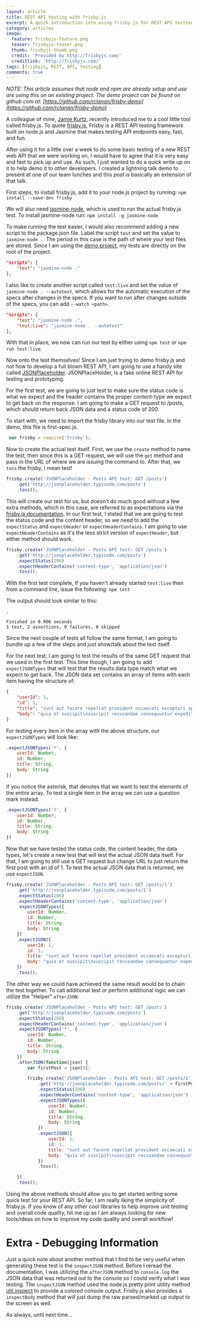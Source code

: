 ```yaml
---
layout: article
title: REST API testing with frisby.js
excerpt: A quick introduction into using frisby.js for REST API testing.
category: articles
image:
  feature: frisbyjs-feature.png
  teaser: frisbyjs-teaser.png
  thumb: frisbyjs-thumb.png
  credit: 'Provided by http://frisbyjs.com/'
  creditlink: 'http://frisbyjs.com/'
tags: [frisbyjs, REST, API, testing]
comments: true
---
```


_NOTE: This article assumes that node and npm are already setup and use are using this on an existing project. The demo project can be found on github.com at: [https://github.com/rclanan/frisby-demo](https://github.com/rclanan/frisby-demo)_

A colleague of mine, [Jamie Kurtz](http://www.jamiekurtz.com/), recently introduced me to a cool little tool called frisby.js. To quote [frisby.js](http://frisbyjs.com), Frisby is a REST API testing framework built on node.js and Jasmine that makes testing API endpoints easy, fast, and fun.

After using it for a little over a week to do some basic testing of a new REST web API that we were working on, I would have to agree that it is very easy and fast to pick up and use. As such, I just wanted to do a quick write up on it to help demo it to other developers. I created a lightning talk demo to present at one of our team lunches and this post is basically an extension of that talk.

First steps, to install frisby.js, add it to your node.js project by running: `npm install --save-dev frisby`

We will also need [jasmine-node](https://www.npmjs.com/package/jasmine-node), which is used to run the actual frisby.js test. To install jasmine-node run: `npm install -g jasmine-node`

To make running the test easier, I would also recommend adding a new script to the package.json file. Label the script `test` and set the value to `jasmine-node .`. The period in this case is the path of where your test files are stored. Since I am using the [demo project](https://github.com/rclanan/frisby-demo), my tests are directly on the root of the project.

~~~ json
"scripts": {
    "test": "jasmine-node ."
},
~~~

I also like to create another script called `test:live` and set the value of `jasmine-node . --autotest`, which allows for the automatic execution of the specs after changes in the specs. If you want to run after changes outside of the specs, you can add `--watch <path>`.

~~~ json
"scripts": {
    "test": "jasmine-node .",
    "test:live": "jasmine-node . --autotest"
},
~~~

With that in place, we now can run our test by either using `npm test` or `npm run test:live`.

Now onto the test themselves! Since I am just trying to demo frisby.js and not how to develop a full blown REST API, I am going to use a handy site called [JSONPlaceholder](http://jsonplaceholder.typicode.com/). JSONPlaceHolder, is a fake online REST API for testing and prototyping.

For the first test, we are going to just test to make sure the status code is what we expect and the header contains the proper content-type we expect to get back on the response. I am going to make a GET request to /posts, which should return back JSON data and a status code of 200.

To start with, we need to import the frisby library into our test file. In the demo, this file is first-spec.js.

~~~ javascript
 var frisby = require('frisby');
~~~

Now to create the actual test itself. First, we use the `create` method to name the test, then since this is a GET request, we will use the `get` method and pass in the URL of where we are issuing the command to. After that, we `toss` the frisby, I mean test!

~~~ javascript
frisby.create('JSONPlaceholder - Posts API test: GET /posts')
    .get('http://jsonplaceholder.typicode.com/posts')
    .toss();
~~~

This will create our test for us, but doesn't do much good without a few extra methods, which in this case, are referred to as expectations via the [frisby.js documentation](http://frisbyjs.com/docs/api/). In our first test, I stated that we are going to test the status code and the content header, so we need to add the `expectStatus` and `expectHeader` or `expectHeaderContains`. I am going to use `expectHeaderContains` as it's the less strict version of `expectHeader`, but either method should work.

~~~ javascript
frisby.create('JSONPlaceholder - Posts API test: GET /posts')
    .get('http://jsonplaceholder.typicode.com/posts')
    .expectStatus(200)
    .expectHeaderContains('content-type', 'application/json')
    .toss();
~~~

With the first test complete, if you haven't already started `test:live` then from a command line, issue the following: `npm test`

The output should look similar to this:

~~~ shell
.

Finished in 0.906 seconds
1 test, 2 assertions, 0 failures, 0 skipped
~~~

Since the next couple of tests all follow the same format, I am going to bundle up a few of the steps and just show/talk about the test itself.

For the next test, I am going to test the results of the same GET request that we used in the first test. This time though, I am going to add `expectJSONTypes` that will test that the results data type match what we expect to get back. The JSON data set contains an array of items with each item having the structure of:

~~~ json
{
    "userId": 1,
    "id": 1,
    "title": "sunt aut facere repellat provident occaecati excepturi optio reprehenderit",
    "body": "quia et suscipit\nsuscipit recusandae consequuntur expedita et cum\nreprehenderit molestiae ut ut quas totam\nnostrum rerum est autem sunt rem eveniet architecto"
}
~~~

For testing every item in the array with the above structure, our `expectJSONTypes` will look like:

~~~ javascript
.expectJSONTypes('*', {
    userId: Number,
    id: Number,
    title: String,
    body: String
})
~~~

If you notice the asterisk, that denotes that we want to test the elements of the entire array. To test a single item in the array we can use a question mark instead.

~~~ javascript
.expectJSONTypes('?', {
    userId: Number,
    id: Number,
    title: String,
    body: String
})
~~~

Now that we have tested the status code, the content header, the data types, let's create a new test that will test the actual JSON data itself. For that, I am going to still use a GET request but change URL to just return the first post with an id of 1. To test the actual JSON data that is returned, we use `expectJSON`.

~~~ javascript
frisby.create('JSONPlaceholder - Posts API test: GET /posts/1')
    .get('http://jsonplaceholder.typicode.com/posts/1')
    .expectStatus(200)
    .expectHeaderContains('content-type', 'application/json')
    .expectJSONTypes({
        userId: Number,
        id: Number,
        title: String,
        body: String
    })
    .expectJSON({
        userId: 1,
        id: 1,
        title: "sunt aut facere repellat provident occaecati excepturi optio reprehenderit",
        body: "quia et suscipit\nsuscipit recusandae consequuntur expedita et cum\nreprehenderit molestiae ut ut quas totam\nnostrum rerum est autem sunt rem eveniet architecto"
    })
    .toss();
~~~

The other way we could have achieved the same result would be to chain the test together. To call additional test or perform additional logic we can utilize the "Helper" `afterJSON`:

~~~ javascript
frisby.create('JSONPlaceholder - Posts API test: GET /posts')
    .get('http://jsonplaceholder.typicode.com/posts')
    .expectStatus(200)
    .expectHeaderContains('content-type', 'application/json')
    .expectJSONTypes('*', {
        userId: Number,
        id: Number,
        title: String,
        body: String
    })
    .afterJSON(function(json) {
        var firstPost = json[0];

        frisby.create('JSONPlaceholder - Posts API test: GET /posts/1')
            .get('http://jsonplaceholder.typicode.com/posts/' + firstPost.id)
            .expectStatus(200)
            .expectHeaderContains('content-type', 'application/json')
            .expectJSONTypes({
                userId: Number,
                id: Number,
                title: String,
                body: String
            })
            .expectJSON({
                userId: 1,
                id: 1,
                title: "sunt aut facere repellat provident occaecati excepturi optio reprehenderit",
                body: "quia et suscipit\nsuscipit recusandae consequuntur expedita et cum\nreprehenderit molestiae ut ut quas totam\nnostrum rerum est autem sunt rem eveniet architecto"
            })
            .toss();

    })
    .toss();
~~~

Using the above methods should allow you to get started writing some quick test for your REST API. So far, I am really liking the simplicity of frisby.js. If you know of any other cool libraries to help improve unit testing and overall code quality, hit me up as I am always looking for new tools/ideas on how to improve my code quality and overall workflow!

# Extra - Debugging Information
Just a quick note about another method that I find to be very useful when generating these test is the `inspectJSON` method. Before I reread the documentation, I was utilizing the `afterJSON` method to `console.log` the JSON data that was returned out to the console so I could verify what I was testing. The `inspectJSON` method used the node.js pretty print utility method [util.inspect](https://nodejs.org/api/util.html#util_util_inspect_object_options) to provide a colored console output. Frisby.js also provides a `inspectBody` method that will just dump the raw parsed/marked up output to the screen as well.

As always, until next time...

